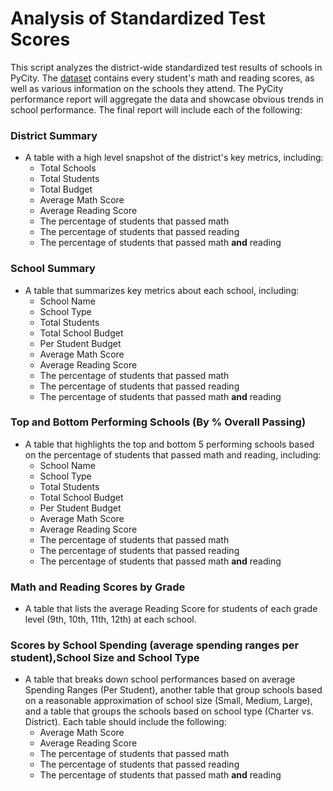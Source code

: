 # Analysis of Standardized Test Scores 


This script analyzes the district-wide standardized test results of schools in PyCity. The [dataset](https://github.com/MabelAlamu/pandas-challenge/blob/main/PyCitySchools/students_complete.csv) contains every student's math and reading scores, as well as various information on the schools they attend. The PyCity performance report will aggregate the data and showcase obvious trends in school performance. The final report will include each of the following:


### District Summary

* A table with a high level snapshot of the district's key metrics, including:
  * Total Schools
  * Total Students
  * Total Budget
  * Average Math Score
  * Average Reading Score 
  * The percentage of students that passed math
  * The percentage of students that passed reading
  * The percentage of students that passed math **and** reading


### School Summary

* A table that summarizes key metrics about each school, including:
  * School Name
  * School Type
  * Total Students
  * Total School Budget
  * Per Student Budget
  * Average Math Score
  * Average Reading Score
  * The percentage of students that passed math
  * The percentage of students that passed reading
  * The percentage of students that passed math **and** reading


### Top and Bottom Performing Schools (By % Overall Passing)

* A table that highlights the top and bottom 5 performing schools based on the percentage of students that passed math and reading, including:
  * School Name
  * School Type
  * Total Students
  * Total School Budget
  * Per Student Budget
  * Average Math Score
  * Average Reading Score
  * The percentage of students that passed math
  * The percentage of students that passed reading
  * The percentage of students that passed math **and** reading


### Math and Reading Scores by Grade

* A table that lists the average Reading Score for students of each grade level (9th, 10th, 11th, 12th) at each school.


### Scores by School Spending (average spending ranges per student),School Size and School Type

* A table that breaks down school performances based on average Spending Ranges (Per Student), another table that group schools based on a reasonable approximation of school size (Small, Medium, Large), and a table that groups the schools based on school type (Charter vs. District). Each table should include the following:
  * Average Math Score
  * Average Reading Score
  * The percentage of students that passed math
  * The percentage of students that passed reading
  * The percentage of students that passed math **and** reading
